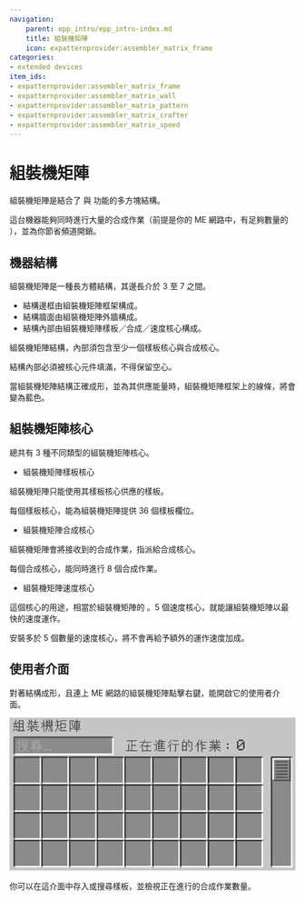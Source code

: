 ```yaml
---
navigation:
    parent: epp_intro/epp_intro-index.md
    title: 組裝機矩陣
    icon: expatternprovider:assembler_matrix_frame
categories:
- extended devices
item_ids:
- expatternprovider:assembler_matrix_frame
- expatternprovider:assembler_matrix_wall
- expatternprovider:assembler_matrix_pattern
- expatternprovider:assembler_matrix_crafter
- expatternprovider:assembler_matrix_speed
---
```


# 組裝機矩陣

<Row>
<BlockImage id="expatternprovider:assembler_matrix_frame" p:formed="true" p:powered="true" scale="5"></BlockImage>
<BlockImage id="expatternprovider:assembler_matrix_wall" scale="5"></BlockImage>
<BlockImage id="expatternprovider:assembler_matrix_pattern" scale="5"></BlockImage>
<BlockImage id="expatternprovider:assembler_matrix_crafter" scale="5"></BlockImage>
<BlockImage id="expatternprovider:assembler_matrix_speed" scale="5"></BlockImage>
</Row>

組裝機矩陣是結合了 <ItemLink id="ae2:molecular_assembler" /> 與 <ItemLink id="ae2:pattern_provider" /> 功能的多方塊結構。

這台機器能夠同時進行大量的合成作業（前提是你的 ME 網路中，有足夠數量的 <ItemLink id="ae2:crafting_accelerator" />），並為你節省頻道開銷。

## 機器結構

<GameScene zoom="3" background="transparent" interactive={true}>
  <ImportStructure src="../structure/assembler_matrix.snbt"></ImportStructure>
</GameScene>

組裝機矩陣是一種長方體結構，其邊長介於 3 至 7 之間。
- 結構邊框由組裝機矩陣框架構成。
- 結構牆面由組裝機矩陣外牆構成。
- 結構內部由組裝機矩陣樣板／合成／速度核心構成。

組裝機矩陣結構，內部須包含至少一個樣板核心與合成核心。

結構內部必須被核心元件填滿，不得保留空心。

當組裝機矩陣結構正確成形，並為其供應能量時，組裝機矩陣框架上的線條，將會變為藍色。

## 組裝機矩陣核心

總共有 3 種不同類型的組裝機矩陣核心。

- 組裝機矩陣樣板核心

組裝機矩陣只能使用其樣板核心供應的樣板。

每個樣板核心，能為組裝機矩陣提供 36 個樣板欄位。

- 組裝機矩陣合成核心

組裝機矩陣會將接收到的合成作業，指派給合成核心。

每個合成核心，能同時進行 8 個合成作業。

- 組裝機矩陣速度核心

這個核心的用途，相當於組裝機矩陣的 <ItemLink id="ae2:speed_card" />。5 個速度核心，就能讓組裝機矩陣以最快的速度運作。

安裝多於 5 個數量的速度核心，將不會再給予額外的運作速度加成。

## 使用者介面

對著結構成形，且連上 ME 網路的組裝機矩陣點擊右鍵，能開啟它的使用者介面。

![GUI](../pic/assembler_matrix.png)

你可以在這介面中存入或搜尋樣板，並檢視正在進行的合成作業數量。
